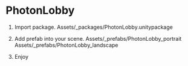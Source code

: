 # PhotonLobby

1. Import package.
Assets/_packages/PhotonLobby.unitypackage

2. Add prefab into your scene.
Assets/_prefabs/PhotonLobby_portrait
Assets/_prefabs/PhotonLobby_landscape

3. Enjoy
